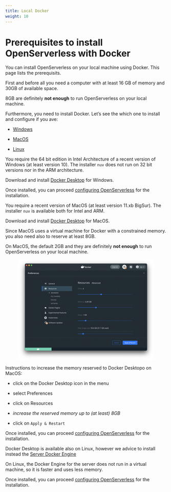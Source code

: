 ```yaml
---
title: Local Docker
weight: 10
---
```

# Prerequisites to install OpenServerless with Docker

You can install OpenServerless on your local machine using Docker. This
page lists the prerequisits.

First and before all you need a computer with at least 16 GB of memory
and 30GB of available space.

8GB are definitely **not enough** to run OpenServerless on your local
machine.

Furthermore, you need to install Docker. Let’s see the which one to
install and configure if you ave:

- [Windows](#windows)

- [MacOS](#macos)

- [Linux](#linux)

You require the 64 bit edition in Intel Architecture of a recent version
of Windows (at least version 10). The installer `nuv` does not run on 32
bit versions nor in the ARM architecture.

Download and install [Docker
Desktop](https://www.docker.com/products/docker-desktop/) for Windows.

Once installed, you can proceed [configuring
OpenServerless](#../../configure/index.adoc) for the installation.

You require a recent version of MacOS (at least version 11.xb BigSur).
The installer `nuv` is available both for Intel and ARM.

Download and install [Docker
Desktop](https://www.docker.com/products/docker-desktop/) for MacOS.

Since MacOS uses a virtual machine for Docker with a constrained memory.
you also need also to reserve at least 8GB.

On MacOS, the default 2GB and they are definitely **not enough** to run
OpenServerless on your local machine.

<figure>
<img src="../../images/install_docker_desktop.png"
alt="../../images/install_docker_desktop.png" />
</figure>

Instructions to increase the memory reserved to Docker Desktopo on
MacOS:

- click on the Docker Desktop icon in the menu

- select Preferences

- click on Resources

- *increase the reserved memory up to (at least) 8GB*

- click on `Apply & Restart`

Once installed, you can proceed [configuring
OpenServerless](#../../configure/index.adoc) for the installation.

Docker Desktop is available also on Linux, however we advice to install
instead the [Server Docker
Engine](https://docs.docker.com/engine/install/#server)

On Linux, the Docker Engine for the server does not run in a virtual
machine, so it is faster and uses less memory.

Once installed, you can proceed [configuring
OpenServerless](#../../configure/index.adoc) for the installation.
